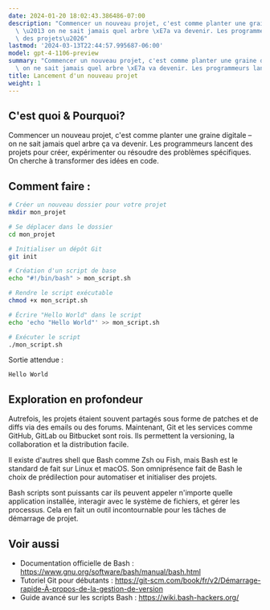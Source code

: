 ```yaml
---
date: 2024-01-20 18:02:43.386486-07:00
description: "Commencer un nouveau projet, c'est comme planter une graine digitale\
  \ \u2013 on ne sait jamais quel arbre \xE7a va devenir. Les programmeurs lancent\
  \ des projets\u2026"
lastmod: '2024-03-13T22:44:57.995687-06:00'
model: gpt-4-1106-preview
summary: "Commencer un nouveau projet, c'est comme planter une graine digitale \u2013\
  \ on ne sait jamais quel arbre \xE7a va devenir. Les programmeurs lancent des projets\u2026"
title: Lancement d'un nouveau projet
weight: 1
---
```


## C'est quoi & Pourquoi?
Commencer un nouveau projet, c'est comme planter une graine digitale – on ne sait jamais quel arbre ça va devenir. Les programmeurs lancent des projets pour créer, expérimenter ou résoudre des problèmes spécifiques. On cherche à transformer des idées en code.

## Comment faire :
```Bash
# Créer un nouveau dossier pour votre projet
mkdir mon_projet

# Se déplacer dans le dossier
cd mon_projet

# Initialiser un dépôt Git
git init

# Création d'un script de base
echo "#!/bin/bash" > mon_script.sh

# Rendre le script exécutable
chmod +x mon_script.sh

# Écrire "Hello World" dans le script
echo 'echo "Hello World"' >> mon_script.sh

# Exécuter le script
./mon_script.sh
```
Sortie attendue :
```
Hello World
```

## Exploration en profondeur
Autrefois, les projets étaient souvent partagés sous forme de patches et de diffs via des emails ou des forums. Maintenant, Git et les services comme GitHub, GitLab ou Bitbucket sont rois. Ils permettent la versioning, la collaboration et la distribution facile.

Il existe d'autres shell que Bash comme Zsh ou Fish, mais Bash est le standard de fait sur Linux et macOS. Son omniprésence fait de Bash le choix de prédilection pour automatiser et initialiser des projets.

Bash scripts sont puissants car ils peuvent appeler n'importe quelle application installée, interagir avec le système de fichiers, et gérer les processus. Cela en fait un outil incontournable pour les tâches de démarrage de projet.

## Voir aussi
- Documentation officielle de Bash : https://www.gnu.org/software/bash/manual/bash.html
- Tutoriel Git pour débutants : https://git-scm.com/book/fr/v2/Démarrage-rapide-À-propos-de-la-gestion-de-version
- Guide avancé sur les scripts Bash : https://wiki.bash-hackers.org/
